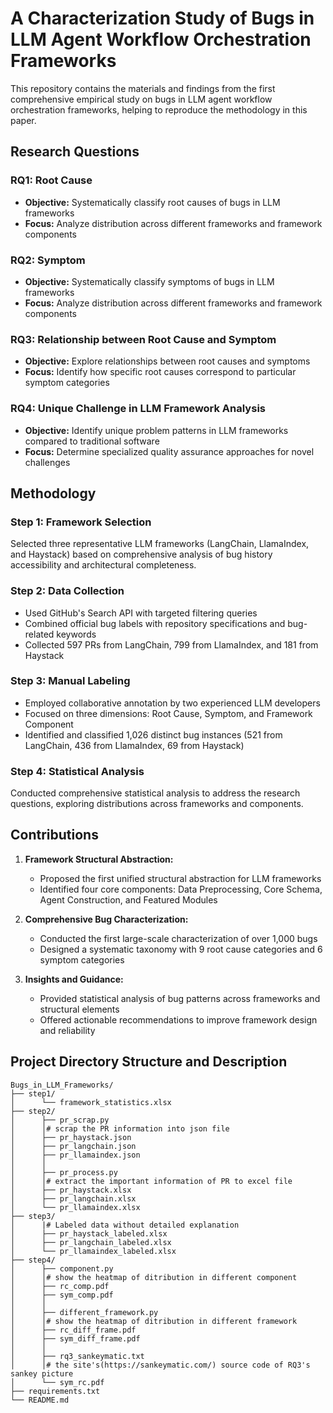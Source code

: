 # A Characterization Study of Bugs in LLM Agent Workflow Orchestration Frameworks

This repository contains the materials and findings from the first comprehensive empirical study on bugs in LLM agent workflow orchestration frameworks, helping to reproduce the methodology in this paper.

## Research Questions

### RQ1: Root Cause
- **Objective:** Systematically classify root causes of bugs in LLM frameworks
- **Focus:** Analyze distribution across different frameworks and framework components

### RQ2: Symptom
- **Objective:** Systematically classify symptoms of bugs in LLM frameworks
- **Focus:** Analyze distribution across different frameworks and framework components

### RQ3: Relationship between Root Cause and Symptom
- **Objective:** Explore relationships between root causes and symptoms
- **Focus:** Identify how specific root causes correspond to particular symptom categories

### RQ4: Unique Challenge in LLM Framework Analysis
- **Objective:** Identify unique problem patterns in LLM frameworks compared to traditional software
- **Focus:** Determine specialized quality assurance approaches for novel challenges

## Methodology

### Step 1: Framework Selection
Selected three representative LLM frameworks (LangChain, LlamaIndex, and Haystack) based on comprehensive analysis of bug history accessibility and architectural completeness.

### Step 2: Data Collection
- Used GitHub's Search API with targeted filtering queries
- Combined official bug labels with repository specifications and bug-related keywords
- Collected 597 PRs from LangChain, 799 from LlamaIndex, and 181 from Haystack

### Step 3: Manual Labeling
- Employed collaborative annotation by two experienced LLM developers
- Focused on three dimensions: Root Cause, Symptom, and Framework Component
- Identified and classified 1,026 distinct bug instances (521 from LangChain, 436 from LlamaIndex, 69 from Haystack)

### Step 4: Statistical Analysis
Conducted comprehensive statistical analysis to address the research questions, exploring distributions across frameworks and components.

## Contributions

1. **Framework Structural Abstraction:**
   - Proposed the first unified structural abstraction for LLM frameworks
   - Identified four core components: Data Preprocessing, Core Schema, Agent Construction, and Featured Modules

2. **Comprehensive Bug Characterization:**
   - Conducted the first large-scale characterization of over 1,000 bugs
   - Designed a systematic taxonomy with 9 root cause categories and 6 symptom categories

3. **Insights and Guidance:**
   - Provided statistical analysis of bug patterns across frameworks and structural elements
   - Offered actionable recommendations to improve framework design and reliability

## Project Directory Structure and Description

```plaintext
Bugs_in_LLM_Frameworks/
├── step1/
│      └── framework_statistics.xlsx
├── step2/
│      ├── pr_scrap.py
│      │# scrap the PR information into json file
│      ├── pr_haystack.json
│      ├── pr_langchain.json
│      ├── pr_llamaindex.json
│      │
│      ├── pr_process.py
│      │# extract the important information of PR to excel file
│      ├── pr_haystack.xlsx
│      ├── pr_langchain.xlsx
│      └── pr_llamaindex.xlsx
├── step3/
│      |# Labeled data without detailed explanation
│      ├── pr_haystack_labeled.xlsx
│      ├── pr_langchain_labeled.xlsx
│      └── pr_llamaindex_labeled.xlsx
├── step4/
│      ├── component.py
│      │# show the heatmap of ditribution in different component
│      ├── rc_comp.pdf
│      ├── sym_comp.pdf
│      │
│      ├── different_framework.py
│      │# show the heatmap of ditribution in different framework
│      ├── rc_diff_frame.pdf
│      ├── sym_diff_frame.pdf
│      │
│      ├── rq3_sankeymatic.txt
│      │# the site's(https://sankeymatic.com/) source code of RQ3's sankey picture
│      └── sym_rc.pdf
├── requirements.txt
└── README.md